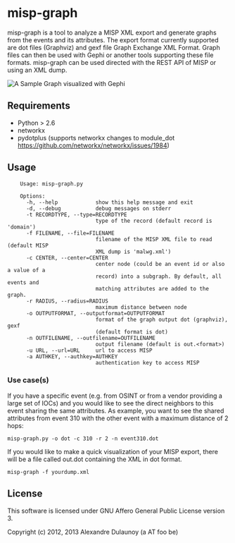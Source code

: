 misp-graph
==========

misp-graph is a tool to analyze a MISP XML export and generate graphs from
the events and its attributes. The export format currently supported are dot files (Graphviz)
and gexf file Graph Exchange XML Format. Graph files can then be used with Gephi or another
tools supporting these file formats. misp-graph can be used directed with the REST API of MISP or using
an XML dump.

![A Sample Graph visualized with Gephi](https://raw.github.com/MISP/misp-graph/master/sample/sample.png)

Requirements
------------

* Python > 2.6
* networkx
* pydotplus (supports networkx changes to module_dot https://github.com/networkx/networkx/issues/1984)

Usage
-----

        Usage: misp-graph.py

        Options:
          -h, --help            show this help message and exit
          -d, --debug           debug messages on stderr
          -t RECORDTYPE, --type=RECORDTYPE
                                type of the record (default record is 'domain')
          -f FILENAME, --file=FILENAME
                                filename of the MISP XML file to read (default MISP
                                XML dump is 'malwg.xml')
          -c CENTER, --center=CENTER
                                center node (could be an event id or also a value of a
                                record) into a subgraph. By default, all events and
                                matching attributes are added to the graph.
          -r RADIUS, --radius=RADIUS
                                maximum distance between node
          -o OUTPUTFORMAT, --outputformat=OUTPUTFORMAT
                                format of the graph output dot (graphviz), gexf
                                (default format is dot)
          -n OUTFILENAME, --outfilename=OUTFILENAME
                                output filename (default is out.<format>)
          -u URL, --url=URL     url to access MISP
          -a AUTHKEY, --authkey=AUTHKEY
                                authentication key to access MISP


### Use case(s)

If you have a specific event (e.g. from OSINT or from a vendor providing a large set of IOCs) and you would like to see the direct neighbors to this event sharing
the same attributes. As example, you want to see the shared attributes from event 310 with the other event with a maximum distance of 2 hops:

    misp-graph.py -o dot -c 310 -r 2 -n event310.dot


If you would like to make a quick visualization of your MISP export, there will be a file called out.dot containing the XML in dot format.

    misp-graph -f yourdump.xml

License
-------

This software is licensed under GNU Affero General Public License version 3.

Copyright (c) 2012, 2013 Alexandre Dulaunoy (a AT foo be)

